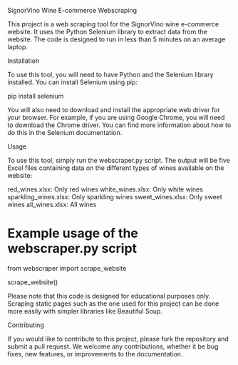 SignorVino Wine E-commerce Webscraping

This project is a web scraping tool for the SignorVino wine e-commerce website. It uses the Python Selenium library to extract data from the website. The code is designed to run in less than 5 minutes on an average laptop.

Installation

To use this tool, you will need to have Python and the Selenium library installed. You can install Selenium using pip:

pip install selenium

You will also need to download and install the appropriate web driver for your browser. For example, if you are using Google Chrome, you will need to download the Chrome driver. You can find more information about how to do this in the Selenium documentation.

Usage

To use this tool, simply run the webscraper.py script. The output will be five Excel files containing data on the different types of wines available on the website:

red_wines.xlsx: Only red wines
white_wines.xlsx: Only white wines
sparkling_wines.xlsx: Only sparkling wines
sweet_wines.xlsx: Only sweet wines
all_wines.xlsx: All wines

# Example usage of the webscraper.py script
from webscraper import scrape_website

scrape_website()

Please note that this code is designed for educational purposes only. Scraping static pages such as the one used for this project can be done more easily with simpler libraries like Beautiful Soup.

Contributing

If you would like to contribute to this project, please fork the repository and submit a pull request. We welcome any contributions, whether it be bug fixes, new features, or improvements to the documentation.
